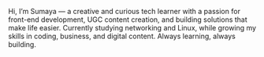 Hi, I’m Sumaya — a creative and curious tech learner with a passion for front-end development, UGC content creation, and building solutions that make life easier. Currently studying networking and Linux, while growing my skills in coding, business, and digital content. Always learning, always building.
